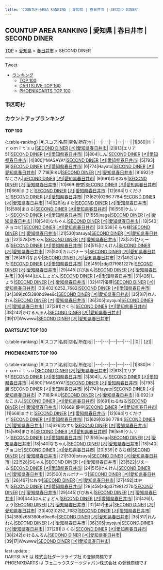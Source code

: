```yaml
---
title: 'COUNTUP AREA RANKING | 愛知県 | 春日井市 | SECOND DINER'
---
```

## COUNTUP AREA RANKING | 愛知県 | 春日井市 | SECOND DINER

[TOP](/darts/rank/) > [愛知県](/darts/rank/愛知県/) > [春日井市](/darts/rank/愛知県/春日井市/) > SECOND DINER

___

<a href="https://twitter.com/share?ref_src=twsrc%5Etfw" data-text="COUNTUP AREA RANKING | 愛知県春日井市SECOND DINER" class="twitter-share-button" data-hashtags="DARTSLIVE,PHOENIXDARTS,darts,ダーツ" data-show-count="false">Tweet</a>

* [ランキング](#カウントアップランキング)
    * [TOP 100](#top-100)
    * [DARTSLIVE TOP 100](#dartslive-top-100)
    * [PHOENIXDARTS TOP 100](#phoenixdarts-top-100)

### 市区町村

<ul>

</ul>

### カウントアップランキング

#### TOP 100



{:.table-ranking}
|#|スコア|名前|店名|所在地|
|---|---|---|---|---|
|1|880|<span class="rank-name-pd">Ｈｉｒｏｍｉｔｓｕ</span>|<a href="/darts/rank/shops/88820.html">SECOND DINER</a> <a href="https://vs.phoenixdarts.com/jp/shop/shopDetailInfo/s_88820?s_seq=88820">[↗]</a>|<a href="/darts/rank/愛知県/春日井市">愛知県春日井市</a>|
|2|813|<span class="rank-name-pd">エリア51</span>|<a href="/darts/rank/shops/88820.html">SECOND DINER</a> <a href="https://vs.phoenixdarts.com/jp/shop/shopDetailInfo/s_88820?s_seq=88820">[↗]</a>|<a href="/darts/rank/愛知県/春日井市">愛知県春日井市</a>|
|3|804|<span class="rank-name-pd">しん</span>|<a href="/darts/rank/shops/88820.html">SECOND DINER</a> <a href="https://vs.phoenixdarts.com/jp/shop/shopDetailInfo/s_88820?s_seq=88820">[↗]</a>|<a href="/darts/rank/愛知県/春日井市">愛知県春日井市</a>|
|4|800|<span class="rank-name-pd">†MASAYA†</span>|<a href="/darts/rank/shops/88820.html">SECOND DINER</a> <a href="https://vs.phoenixdarts.com/jp/shop/shopDetailInfo/s_88820?s_seq=88820">[↗]</a>|<a href="/darts/rank/愛知県/春日井市">愛知県春日井市</a>|
|5|793|<span class="rank-name-pd">翼</span>|<a href="/darts/rank/shops/88820.html">SECOND DINER</a> <a href="https://vs.phoenixdarts.com/jp/shop/shopDetailInfo/s_88820?s_seq=88820">[↗]</a>|<a href="/darts/rank/愛知県/春日井市">愛知県春日井市</a>|
|6|774|<span class="rank-name-pd">Hayato</span>|<a href="/darts/rank/shops/88820.html">SECOND DINER</a> <a href="https://vs.phoenixdarts.com/jp/shop/shopDetailInfo/s_88820?s_seq=88820">[↗]</a>|<a href="/darts/rank/愛知県/春日井市">愛知県春日井市</a>|
|7|718|<span class="rank-name-pd">RIKU</span>|<a href="/darts/rank/shops/88820.html">SECOND DINER</a> <a href="https://vs.phoenixdarts.com/jp/shop/shopDetailInfo/s_88820?s_seq=88820">[↗]</a>|<a href="/darts/rank/愛知県/春日井市">愛知県春日井市</a>|
|8|692|<span class="rank-name-pd">きなこさん</span>|<a href="/darts/rank/shops/88820.html">SECOND DINER</a> <a href="https://vs.phoenixdarts.com/jp/shop/shopDetailInfo/s_88820?s_seq=88820">[↗]</a>|<a href="/darts/rank/愛知県/春日井市">愛知県春日井市</a>|
|9|691|<span class="rank-name-pd">ねるねる</span>|<a href="/darts/rank/shops/88820.html">SECOND DINER</a> <a href="https://vs.phoenixdarts.com/jp/shop/shopDetailInfo/s_88820?s_seq=88820">[↗]</a>|<a href="/darts/rank/愛知県/春日井市">愛知県春日井市</a>|
|10|669|<span class="rank-name-pd">優空</span>|<a href="/darts/rank/shops/88820.html">SECOND DINER</a> <a href="https://vs.phoenixdarts.com/jp/shop/shopDetailInfo/s_88820?s_seq=88820">[↗]</a>|<a href="/darts/rank/愛知県/春日井市">愛知県春日井市</a>|
|11|668|<span class="rank-name-pd">まさと</span>|<a href="/darts/rank/shops/88820.html">SECOND DINER</a> <a href="https://vs.phoenixdarts.com/jp/shop/shopDetailInfo/s_88820?s_seq=88820">[↗]</a>|<a href="/darts/rank/愛知県/春日井市">愛知県春日井市</a>|
|12|664|<span class="rank-name-pd">りくだけど</span>|<a href="/darts/rank/shops/88820.html">SECOND DINER</a> <a href="https://vs.phoenixdarts.com/jp/shop/shopDetailInfo/s_88820?s_seq=88820">[↗]</a>|<a href="/darts/rank/愛知県/春日井市">愛知県春日井市</a>|
|13|629|<span class="rank-name-pd">0266 7784</span>|<a href="/darts/rank/shops/88820.html">SECOND DINER</a> <a href="https://vs.phoenixdarts.com/jp/shop/shopDetailInfo/s_88820?s_seq=88820">[↗]</a>|<a href="/darts/rank/愛知県/春日井市">愛知県春日井市</a>|
|14|626|<span class="rank-name-pd">ねすた</span>|<a href="/darts/rank/shops/88820.html">SECOND DINER</a> <a href="https://vs.phoenixdarts.com/jp/shop/shopDetailInfo/s_88820?s_seq=88820">[↗]</a>|<a href="/darts/rank/愛知県/春日井市">愛知県春日井市</a>|
|15|598|<span class="rank-name-pd">まさる</span>|<a href="/darts/rank/shops/88820.html">SECOND DINER</a> <a href="https://vs.phoenixdarts.com/jp/shop/shopDetailInfo/s_88820?s_seq=88820">[↗]</a>|<a href="/darts/rank/愛知県/春日井市">愛知県春日井市</a>|
|16|559|<span class="rank-name-pd">ケムリン</span>|<a href="/darts/rank/shops/88820.html">SECOND DINER</a> <a href="https://vs.phoenixdarts.com/jp/shop/shopDetailInfo/s_88820?s_seq=88820">[↗]</a>|<a href="/darts/rank/愛知県/春日井市">愛知県春日井市</a>|
|17|555|<span class="rank-name-pd">naga</span>|<a href="/darts/rank/shops/88820.html">SECOND DINER</a> <a href="https://vs.phoenixdarts.com/jp/shop/shopDetailInfo/s_88820?s_seq=88820">[↗]</a>|<a href="/darts/rank/愛知県/春日井市">愛知県春日井市</a>|
|18|540|<span class="rank-name-pd">なちゃん</span>|<a href="/darts/rank/shops/88820.html">SECOND DINER</a> <a href="https://vs.phoenixdarts.com/jp/shop/shopDetailInfo/s_88820?s_seq=88820">[↗]</a>|<a href="/darts/rank/愛知県/春日井市">愛知県春日井市</a>|
|18|540|<span class="rank-name-pd">チョコビ</span>|<a href="/darts/rank/shops/88820.html">SECOND DINER</a> <a href="https://vs.phoenixdarts.com/jp/shop/shopDetailInfo/s_88820?s_seq=88820">[↗]</a>|<a href="/darts/rank/愛知県/春日井市">愛知県春日井市</a>|
|20|539|<span class="rank-name-pd">そらち様</span>|<a href="/darts/rank/shops/88820.html">SECOND DINER</a> <a href="https://vs.phoenixdarts.com/jp/shop/shopDetailInfo/s_88820?s_seq=88820">[↗]</a>|<a href="/darts/rank/愛知県/春日井市">愛知県春日井市</a>|
|21|530|<span class="rank-name-pd">tstsuya</span>|<a href="/darts/rank/shops/88820.html">SECOND DINER</a> <a href="https://vs.phoenixdarts.com/jp/shop/shopDetailInfo/s_88820?s_seq=88820">[↗]</a>|<a href="/darts/rank/愛知県/春日井市">愛知県春日井市</a>|
|22|528|<span class="rank-name-pd">Sちゃん</span>|<a href="/darts/rank/shops/88820.html">SECOND DINER</a> <a href="https://vs.phoenixdarts.com/jp/shop/shopDetailInfo/s_88820?s_seq=88820">[↗]</a>|<a href="/darts/rank/愛知県/春日井市">愛知県春日井市</a>|
|23|522|<span class="rank-name-pd">ぴえーる</span>|<a href="/darts/rank/shops/88820.html">SECOND DINER</a> <a href="https://vs.phoenixdarts.com/jp/shop/shopDetailInfo/s_88820?s_seq=88820">[↗]</a>|<a href="/darts/rank/愛知県/春日井市">愛知県春日井市</a>|
|24|515|<span class="rank-name-pd">けんけん</span>|<a href="/darts/rank/shops/88820.html">SECOND DINER</a> <a href="https://vs.phoenixdarts.com/jp/shop/shopDetailInfo/s_88820?s_seq=88820">[↗]</a>|<a href="/darts/rank/愛知県/春日井市">愛知県春日井市</a>|
|25|500|<span class="rank-name-pd">カルボナーラ</span>|<a href="/darts/rank/shops/88820.html">SECOND DINER</a> <a href="https://vs.phoenixdarts.com/jp/shop/shopDetailInfo/s_88820?s_seq=88820">[↗]</a>|<a href="/darts/rank/愛知県/春日井市">愛知県春日井市</a>|
|26|497|<span class="rank-name-pd">なおや</span>|<a href="/darts/rank/shops/88820.html">SECOND DINER</a> <a href="https://vs.phoenixdarts.com/jp/shop/shopDetailInfo/s_88820?s_seq=88820">[↗]</a>|<a href="/darts/rank/愛知県/春日井市">愛知県春日井市</a>|
|27|492|<span class="rank-name-pd">はやた</span>|<a href="/darts/rank/shops/88820.html">SECOND DINER</a> <a href="https://vs.phoenixdarts.com/jp/shop/shopDetailInfo/s_88820?s_seq=88820">[↗]</a>|<a href="/darts/rank/愛知県/春日井市">愛知県春日井市</a>|
|28|459|<span class="rank-name-pd">zdgl37f981227b</span>|<a href="/darts/rank/shops/88820.html">SECOND DINER</a> <a href="https://vs.phoenixdarts.com/jp/shop/shopDetailInfo/s_88820?s_seq=88820">[↗]</a>|<a href="/darts/rank/愛知県/春日井市">愛知県春日井市</a>|
|29|445|<span class="rank-name-pd">びびあん</span>|<a href="/darts/rank/shops/88820.html">SECOND DINER</a> <a href="https://vs.phoenixdarts.com/jp/shop/shopDetailInfo/s_88820?s_seq=88820">[↗]</a>|<a href="/darts/rank/愛知県/春日井市">愛知県春日井市</a>|
|30|444|<span class="rank-name-pd">はんにょどん</span>|<a href="/darts/rank/shops/88820.html">SECOND DINER</a> <a href="https://vs.phoenixdarts.com/jp/shop/shopDetailInfo/s_88820?s_seq=88820">[↗]</a>|<a href="/darts/rank/愛知県/春日井市">愛知県春日井市</a>|
|31|426|<span class="rank-name-pd">しょう</span>|<a href="/darts/rank/shops/88820.html">SECOND DINER</a> <a href="https://vs.phoenixdarts.com/jp/shop/shopDetailInfo/s_88820?s_seq=88820">[↗]</a>|<a href="/darts/rank/愛知県/春日井市">愛知県春日井市</a>|
|32|417|<span class="rank-name-pd">優芽</span>|<a href="/darts/rank/shops/88820.html">SECOND DINER</a> <a href="https://vs.phoenixdarts.com/jp/shop/shopDetailInfo/s_88820?s_seq=88820">[↗]</a>|<a href="/darts/rank/愛知県/春日井市">愛知県春日井市</a>|
|33|402|<span class="rank-name-pd">0252_7682</span>|<a href="/darts/rank/shops/88820.html">SECOND DINER</a> <a href="https://vs.phoenixdarts.com/jp/shop/shopDetailInfo/s_88820?s_seq=88820">[↗]</a>|<a href="/darts/rank/愛知県/春日井市">愛知県春日井市</a>|
|34|389|<span class="rank-name-pd">z65l380bd9ee6c</span>|<a href="/darts/rank/shops/88820.html">SECOND DINER</a> <a href="https://vs.phoenixdarts.com/jp/shop/shopDetailInfo/s_88820?s_seq=88820">[↗]</a>|<a href="/darts/rank/愛知県/春日井市">愛知県春日井市</a>|
|35|317|<span class="rank-name-pd">れんれん</span>|<a href="/darts/rank/shops/88820.html">SECOND DINER</a> <a href="https://vs.phoenixdarts.com/jp/shop/shopDetailInfo/s_88820?s_seq=88820">[↗]</a>|<a href="/darts/rank/愛知県/春日井市">愛知県春日井市</a>|
|36|305|<span class="rank-name-pd">toyojun</span>|<a href="/darts/rank/shops/88820.html">SECOND DINER</a> <a href="https://vs.phoenixdarts.com/jp/shop/shopDetailInfo/s_88820?s_seq=88820">[↗]</a>|<a href="/darts/rank/愛知県/春日井市">愛知県春日井市</a>|
|37|281|<span class="rank-name-pd">さくら</span>|<a href="/darts/rank/shops/88820.html">SECOND DINER</a> <a href="https://vs.phoenixdarts.com/jp/shop/shopDetailInfo/s_88820?s_seq=88820">[↗]</a>|<a href="/darts/rank/愛知県/春日井市">愛知県春日井市</a>|
|38|242|<span class="rank-name-pd">かけるんるん</span>|<a href="/darts/rank/shops/88820.html">SECOND DINER</a> <a href="https://vs.phoenixdarts.com/jp/shop/shopDetailInfo/s_88820?s_seq=88820">[↗]</a>|<a href="/darts/rank/愛知県/春日井市">愛知県春日井市</a>|
|39|17|<span class="rank-name-pd">Wwwww</span>|<a href="/darts/rank/shops/88820.html">SECOND DINER</a> <a href="https://vs.phoenixdarts.com/jp/shop/shopDetailInfo/s_88820?s_seq=88820">[↗]</a>|<a href="/darts/rank/愛知県/春日井市">愛知県春日井市</a>|


#### DARTSLIVE TOP 100



{:.table-ranking}
|#|スコア|名前|店名|所在地|
|---|---|---|---|---|
||0|<span class="rank-name-dl"> </span>|<a href="/darts/rank/shops/.html"></a> <a href="">[↗]</a>|<a href="/darts/rank//"></a>|


#### PHOENIXDARTS TOP 100



{:.table-ranking}
|#|スコア|名前|店名|所在地|
|---|---|---|---|---|
|1|880|<span class="rank-name-pd">Ｈｉｒｏｍｉｔｓｕ</span>|<a href="/darts/rank/shops/88820.html">SECOND DINER</a> <a href="https://vs.phoenixdarts.com/jp/shop/shopDetailInfo/s_88820?s_seq=88820">[↗]</a>|<a href="/darts/rank/愛知県/春日井市">愛知県春日井市</a>|
|2|813|<span class="rank-name-pd">エリア51</span>|<a href="/darts/rank/shops/88820.html">SECOND DINER</a> <a href="https://vs.phoenixdarts.com/jp/shop/shopDetailInfo/s_88820?s_seq=88820">[↗]</a>|<a href="/darts/rank/愛知県/春日井市">愛知県春日井市</a>|
|3|804|<span class="rank-name-pd">しん</span>|<a href="/darts/rank/shops/88820.html">SECOND DINER</a> <a href="https://vs.phoenixdarts.com/jp/shop/shopDetailInfo/s_88820?s_seq=88820">[↗]</a>|<a href="/darts/rank/愛知県/春日井市">愛知県春日井市</a>|
|4|800|<span class="rank-name-pd">†MASAYA†</span>|<a href="/darts/rank/shops/88820.html">SECOND DINER</a> <a href="https://vs.phoenixdarts.com/jp/shop/shopDetailInfo/s_88820?s_seq=88820">[↗]</a>|<a href="/darts/rank/愛知県/春日井市">愛知県春日井市</a>|
|5|793|<span class="rank-name-pd">翼</span>|<a href="/darts/rank/shops/88820.html">SECOND DINER</a> <a href="https://vs.phoenixdarts.com/jp/shop/shopDetailInfo/s_88820?s_seq=88820">[↗]</a>|<a href="/darts/rank/愛知県/春日井市">愛知県春日井市</a>|
|6|774|<span class="rank-name-pd">Hayato</span>|<a href="/darts/rank/shops/88820.html">SECOND DINER</a> <a href="https://vs.phoenixdarts.com/jp/shop/shopDetailInfo/s_88820?s_seq=88820">[↗]</a>|<a href="/darts/rank/愛知県/春日井市">愛知県春日井市</a>|
|7|718|<span class="rank-name-pd">RIKU</span>|<a href="/darts/rank/shops/88820.html">SECOND DINER</a> <a href="https://vs.phoenixdarts.com/jp/shop/shopDetailInfo/s_88820?s_seq=88820">[↗]</a>|<a href="/darts/rank/愛知県/春日井市">愛知県春日井市</a>|
|8|692|<span class="rank-name-pd">きなこさん</span>|<a href="/darts/rank/shops/88820.html">SECOND DINER</a> <a href="https://vs.phoenixdarts.com/jp/shop/shopDetailInfo/s_88820?s_seq=88820">[↗]</a>|<a href="/darts/rank/愛知県/春日井市">愛知県春日井市</a>|
|9|691|<span class="rank-name-pd">ねるねる</span>|<a href="/darts/rank/shops/88820.html">SECOND DINER</a> <a href="https://vs.phoenixdarts.com/jp/shop/shopDetailInfo/s_88820?s_seq=88820">[↗]</a>|<a href="/darts/rank/愛知県/春日井市">愛知県春日井市</a>|
|10|669|<span class="rank-name-pd">優空</span>|<a href="/darts/rank/shops/88820.html">SECOND DINER</a> <a href="https://vs.phoenixdarts.com/jp/shop/shopDetailInfo/s_88820?s_seq=88820">[↗]</a>|<a href="/darts/rank/愛知県/春日井市">愛知県春日井市</a>|
|11|668|<span class="rank-name-pd">まさと</span>|<a href="/darts/rank/shops/88820.html">SECOND DINER</a> <a href="https://vs.phoenixdarts.com/jp/shop/shopDetailInfo/s_88820?s_seq=88820">[↗]</a>|<a href="/darts/rank/愛知県/春日井市">愛知県春日井市</a>|
|12|664|<span class="rank-name-pd">りくだけど</span>|<a href="/darts/rank/shops/88820.html">SECOND DINER</a> <a href="https://vs.phoenixdarts.com/jp/shop/shopDetailInfo/s_88820?s_seq=88820">[↗]</a>|<a href="/darts/rank/愛知県/春日井市">愛知県春日井市</a>|
|13|629|<span class="rank-name-pd">0266 7784</span>|<a href="/darts/rank/shops/88820.html">SECOND DINER</a> <a href="https://vs.phoenixdarts.com/jp/shop/shopDetailInfo/s_88820?s_seq=88820">[↗]</a>|<a href="/darts/rank/愛知県/春日井市">愛知県春日井市</a>|
|14|626|<span class="rank-name-pd">ねすた</span>|<a href="/darts/rank/shops/88820.html">SECOND DINER</a> <a href="https://vs.phoenixdarts.com/jp/shop/shopDetailInfo/s_88820?s_seq=88820">[↗]</a>|<a href="/darts/rank/愛知県/春日井市">愛知県春日井市</a>|
|15|598|<span class="rank-name-pd">まさる</span>|<a href="/darts/rank/shops/88820.html">SECOND DINER</a> <a href="https://vs.phoenixdarts.com/jp/shop/shopDetailInfo/s_88820?s_seq=88820">[↗]</a>|<a href="/darts/rank/愛知県/春日井市">愛知県春日井市</a>|
|16|559|<span class="rank-name-pd">ケムリン</span>|<a href="/darts/rank/shops/88820.html">SECOND DINER</a> <a href="https://vs.phoenixdarts.com/jp/shop/shopDetailInfo/s_88820?s_seq=88820">[↗]</a>|<a href="/darts/rank/愛知県/春日井市">愛知県春日井市</a>|
|17|555|<span class="rank-name-pd">naga</span>|<a href="/darts/rank/shops/88820.html">SECOND DINER</a> <a href="https://vs.phoenixdarts.com/jp/shop/shopDetailInfo/s_88820?s_seq=88820">[↗]</a>|<a href="/darts/rank/愛知県/春日井市">愛知県春日井市</a>|
|18|540|<span class="rank-name-pd">なちゃん</span>|<a href="/darts/rank/shops/88820.html">SECOND DINER</a> <a href="https://vs.phoenixdarts.com/jp/shop/shopDetailInfo/s_88820?s_seq=88820">[↗]</a>|<a href="/darts/rank/愛知県/春日井市">愛知県春日井市</a>|
|18|540|<span class="rank-name-pd">チョコビ</span>|<a href="/darts/rank/shops/88820.html">SECOND DINER</a> <a href="https://vs.phoenixdarts.com/jp/shop/shopDetailInfo/s_88820?s_seq=88820">[↗]</a>|<a href="/darts/rank/愛知県/春日井市">愛知県春日井市</a>|
|20|539|<span class="rank-name-pd">そらち様</span>|<a href="/darts/rank/shops/88820.html">SECOND DINER</a> <a href="https://vs.phoenixdarts.com/jp/shop/shopDetailInfo/s_88820?s_seq=88820">[↗]</a>|<a href="/darts/rank/愛知県/春日井市">愛知県春日井市</a>|
|21|530|<span class="rank-name-pd">tstsuya</span>|<a href="/darts/rank/shops/88820.html">SECOND DINER</a> <a href="https://vs.phoenixdarts.com/jp/shop/shopDetailInfo/s_88820?s_seq=88820">[↗]</a>|<a href="/darts/rank/愛知県/春日井市">愛知県春日井市</a>|
|22|528|<span class="rank-name-pd">Sちゃん</span>|<a href="/darts/rank/shops/88820.html">SECOND DINER</a> <a href="https://vs.phoenixdarts.com/jp/shop/shopDetailInfo/s_88820?s_seq=88820">[↗]</a>|<a href="/darts/rank/愛知県/春日井市">愛知県春日井市</a>|
|23|522|<span class="rank-name-pd">ぴえーる</span>|<a href="/darts/rank/shops/88820.html">SECOND DINER</a> <a href="https://vs.phoenixdarts.com/jp/shop/shopDetailInfo/s_88820?s_seq=88820">[↗]</a>|<a href="/darts/rank/愛知県/春日井市">愛知県春日井市</a>|
|24|515|<span class="rank-name-pd">けんけん</span>|<a href="/darts/rank/shops/88820.html">SECOND DINER</a> <a href="https://vs.phoenixdarts.com/jp/shop/shopDetailInfo/s_88820?s_seq=88820">[↗]</a>|<a href="/darts/rank/愛知県/春日井市">愛知県春日井市</a>|
|25|500|<span class="rank-name-pd">カルボナーラ</span>|<a href="/darts/rank/shops/88820.html">SECOND DINER</a> <a href="https://vs.phoenixdarts.com/jp/shop/shopDetailInfo/s_88820?s_seq=88820">[↗]</a>|<a href="/darts/rank/愛知県/春日井市">愛知県春日井市</a>|
|26|497|<span class="rank-name-pd">なおや</span>|<a href="/darts/rank/shops/88820.html">SECOND DINER</a> <a href="https://vs.phoenixdarts.com/jp/shop/shopDetailInfo/s_88820?s_seq=88820">[↗]</a>|<a href="/darts/rank/愛知県/春日井市">愛知県春日井市</a>|
|27|492|<span class="rank-name-pd">はやた</span>|<a href="/darts/rank/shops/88820.html">SECOND DINER</a> <a href="https://vs.phoenixdarts.com/jp/shop/shopDetailInfo/s_88820?s_seq=88820">[↗]</a>|<a href="/darts/rank/愛知県/春日井市">愛知県春日井市</a>|
|28|459|<span class="rank-name-pd">zdgl37f981227b</span>|<a href="/darts/rank/shops/88820.html">SECOND DINER</a> <a href="https://vs.phoenixdarts.com/jp/shop/shopDetailInfo/s_88820?s_seq=88820">[↗]</a>|<a href="/darts/rank/愛知県/春日井市">愛知県春日井市</a>|
|29|445|<span class="rank-name-pd">びびあん</span>|<a href="/darts/rank/shops/88820.html">SECOND DINER</a> <a href="https://vs.phoenixdarts.com/jp/shop/shopDetailInfo/s_88820?s_seq=88820">[↗]</a>|<a href="/darts/rank/愛知県/春日井市">愛知県春日井市</a>|
|30|444|<span class="rank-name-pd">はんにょどん</span>|<a href="/darts/rank/shops/88820.html">SECOND DINER</a> <a href="https://vs.phoenixdarts.com/jp/shop/shopDetailInfo/s_88820?s_seq=88820">[↗]</a>|<a href="/darts/rank/愛知県/春日井市">愛知県春日井市</a>|
|31|426|<span class="rank-name-pd">しょう</span>|<a href="/darts/rank/shops/88820.html">SECOND DINER</a> <a href="https://vs.phoenixdarts.com/jp/shop/shopDetailInfo/s_88820?s_seq=88820">[↗]</a>|<a href="/darts/rank/愛知県/春日井市">愛知県春日井市</a>|
|32|417|<span class="rank-name-pd">優芽</span>|<a href="/darts/rank/shops/88820.html">SECOND DINER</a> <a href="https://vs.phoenixdarts.com/jp/shop/shopDetailInfo/s_88820?s_seq=88820">[↗]</a>|<a href="/darts/rank/愛知県/春日井市">愛知県春日井市</a>|
|33|402|<span class="rank-name-pd">0252_7682</span>|<a href="/darts/rank/shops/88820.html">SECOND DINER</a> <a href="https://vs.phoenixdarts.com/jp/shop/shopDetailInfo/s_88820?s_seq=88820">[↗]</a>|<a href="/darts/rank/愛知県/春日井市">愛知県春日井市</a>|
|34|389|<span class="rank-name-pd">z65l380bd9ee6c</span>|<a href="/darts/rank/shops/88820.html">SECOND DINER</a> <a href="https://vs.phoenixdarts.com/jp/shop/shopDetailInfo/s_88820?s_seq=88820">[↗]</a>|<a href="/darts/rank/愛知県/春日井市">愛知県春日井市</a>|
|35|317|<span class="rank-name-pd">れんれん</span>|<a href="/darts/rank/shops/88820.html">SECOND DINER</a> <a href="https://vs.phoenixdarts.com/jp/shop/shopDetailInfo/s_88820?s_seq=88820">[↗]</a>|<a href="/darts/rank/愛知県/春日井市">愛知県春日井市</a>|
|36|305|<span class="rank-name-pd">toyojun</span>|<a href="/darts/rank/shops/88820.html">SECOND DINER</a> <a href="https://vs.phoenixdarts.com/jp/shop/shopDetailInfo/s_88820?s_seq=88820">[↗]</a>|<a href="/darts/rank/愛知県/春日井市">愛知県春日井市</a>|
|37|281|<span class="rank-name-pd">さくら</span>|<a href="/darts/rank/shops/88820.html">SECOND DINER</a> <a href="https://vs.phoenixdarts.com/jp/shop/shopDetailInfo/s_88820?s_seq=88820">[↗]</a>|<a href="/darts/rank/愛知県/春日井市">愛知県春日井市</a>|
|38|242|<span class="rank-name-pd">かけるんるん</span>|<a href="/darts/rank/shops/88820.html">SECOND DINER</a> <a href="https://vs.phoenixdarts.com/jp/shop/shopDetailInfo/s_88820?s_seq=88820">[↗]</a>|<a href="/darts/rank/愛知県/春日井市">愛知県春日井市</a>|
|39|17|<span class="rank-name-pd">Wwwww</span>|<a href="/darts/rank/shops/88820.html">SECOND DINER</a> <a href="https://vs.phoenixdarts.com/jp/shop/shopDetailInfo/s_88820?s_seq=88820">[↗]</a>|<a href="/darts/rank/愛知県/春日井市">愛知県春日井市</a>|


<div class="footer border-top border-gray-light mt-5 pt-3 text-right text-gray">
    last update : <span style="font-weight: italic" id="foot_last_modified"></span><br />
    DARTSLIVE は 株式会社ダーツライブ社 の登録商標です<br />
    PHOENIXDARTS は フェニックスダーツジャパン株式会社 の登録商標です<br />
</div>

<script src="https://cdnjs.cloudflare.com/ajax/libs/jquery.tablesorter/2.31.3/js/jquery.tablesorter.min.js" integrity="sha512-qzgd5cYSZcosqpzpn7zF2ZId8f/8CHmFKZ8j7mU4OUXTNRd5g+ZHBPsgKEwoqxCtdQvExE5LprwwPAgoicguNg==" crossorigin="anonymous" referrerpolicy="no-referrer"></script>
<link rel="stylesheet" href="https://cdnjs.cloudflare.com/ajax/libs/jquery.tablesorter/2.31.3/css/theme.default.min.css" integrity="sha512-wghhOJkjQX0Lh3NSWvNKeZ0ZpNn+SPVXX1Qyc9OCaogADktxrBiBdKGDoqVUOyhStvMBmJQ8ZdMHiR3wuEq8+w==" crossorigin="anonymous" referrerpolicy="no-referrer" />
<script>
$(function() {
    $(".table-ranking").tablesorter({sortList:[[0, 0]]});
    $("#foot_last_modified").text(formatDate(new Date(document.lastModified), 'yyyy-MM-dd HH:mm:ss'));
});
</script>

<script async src="https://platform.twitter.com/widgets.js" charset="utf-8"></script>